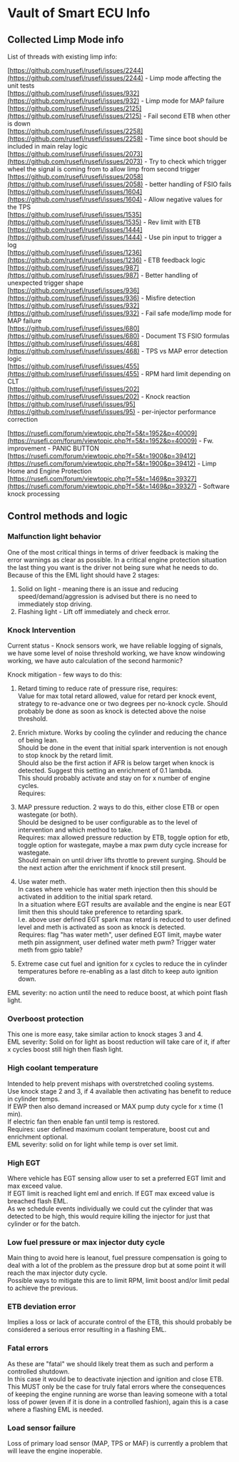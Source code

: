 # Vault of Smart ECU Info

## Collected Limp Mode info  

List of threads with existing limp info:  

[https://github.com/rusefi/rusefi/issues/2244](https://github.com/rusefi/rusefi/issues/2244) - Limp mode affecting the unit tests  
[https://github.com/rusefi/rusefi/issues/932](https://github.com/rusefi/rusefi/issues/932) - Limp mode for MAP failure  
[https://github.com/rusefi/rusefi/issues/2125](https://github.com/rusefi/rusefi/issues/2125) - Fail second ETB when other is down  
[https://github.com/rusefi/rusefi/issues/2258](https://github.com/rusefi/rusefi/issues/2258) - Time since boot should be included in main relay logic  
[https://github.com/rusefi/rusefi/issues/2073](https://github.com/rusefi/rusefi/issues/2073) - Try to check which trigger wheel the signal is coming from to allow limp from second trigger  
[https://github.com/rusefi/rusefi/issues/2058](https://github.com/rusefi/rusefi/issues/2058) - better handling of FSIO fails  
[https://github.com/rusefi/rusefi/issues/1604](https://github.com/rusefi/rusefi/issues/1604) - Allow negative values for the TPS  
[https://github.com/rusefi/rusefi/issues/1535](https://github.com/rusefi/rusefi/issues/1535) - Rev limit with ETB  
[https://github.com/rusefi/rusefi/issues/1444](https://github.com/rusefi/rusefi/issues/1444) - Use pin input to trigger a log  
[https://github.com/rusefi/rusefi/issues/1236](https://github.com/rusefi/rusefi/issues/1236) - ETB feedback logic  
[https://github.com/rusefi/rusefi/issues/987](https://github.com/rusefi/rusefi/issues/987) - Better handling of unexpected trigger shape  
[https://github.com/rusefi/rusefi/issues/936](https://github.com/rusefi/rusefi/issues/936) - Misfire detection  
[https://github.com/rusefi/rusefi/issues/932](https://github.com/rusefi/rusefi/issues/932) - Fail safe mode/limp mode for MAP failure  
[https://github.com/rusefi/rusefi/issues/680](https://github.com/rusefi/rusefi/issues/680) - Document TS FSIO formulas  
[https://github.com/rusefi/rusefi/issues/468](https://github.com/rusefi/rusefi/issues/468) - TPS vs MAP error detection logic  
[https://github.com/rusefi/rusefi/issues/455](https://github.com/rusefi/rusefi/issues/455) - RPM hard limit depending on CLT  
[https://github.com/rusefi/rusefi/issues/202](https://github.com/rusefi/rusefi/issues/202) - Knock reaction  
[https://github.com/rusefi/rusefi/issues/95](https://github.com/rusefi/rusefi/issues/95) - per-injector performance correction  

[https://rusefi.com/forum/viewtopic.php?f=5&t=1952&p=40009](https://rusefi.com/forum/viewtopic.php?f=5&t=1952&p=40009) - Fw. improvement - PANIC BUTTON  
[https://rusefi.com/forum/viewtopic.php?f=5&t=1900&p=39412](https://rusefi.com/forum/viewtopic.php?f=5&t=1900&p=39412) - Limp Home and Engine Protection  
[https://rusefi.com/forum/viewtopic.php?f=5&t=1469&p=39327](https://rusefi.com/forum/viewtopic.php?f=5&t=1469&p=39327) - Software knock processing  

## Control methods and logic

### Malfunction light behavior  

One of the most critical things in terms of driver feedback is making the error warnings as clear as possible. In a critical engine protection situation the last thing you want is the driver not being sure what he needs to do.  
Because of this the EML light should have 2 stages:  

1. Solid on light - meaning there is an issue and reducing speed/demand/aggression is advised but there is no need to immediately stop driving.  
2. Flashing light - Lift off immediately and check error.  

### Knock Intervention  

Current status - Knock sensors work, we have reliable logging of signals, we have some level of noise threshold working, we have know windowing working, we have auto calculation of the second harmonic?  

Knock mitigation - few ways to do this:  

1. Retard timing to reduce rate of pressure rise, requires:  
Value for max total retard allowed,  value for retard per knock event, strategy to re-advance one or two degrees per no-knock cycle.
Should probably be done as soon as knock is detected above the noise threshold.  

2. Enrich mixture. Works by cooling the cylinder and reducing the chance of being lean.  
Should be done in the event that initial spark intervention is not enough to stop knock by the retard limit.  
Should also be the first action if AFR is below target when knock is detected. Suggest this setting an enrichment of 0.1 lambda.  
This should probably activate and stay on for x number of engine cycles.  
Requires:

3. MAP pressure reduction.
2 ways to do this, either close ETB or open wastegate (or both).  
Should be designed to be user configurable as to the level of intervention and which method to take.  
Requires: max allowed pressure reduction by ETB, toggle option for etb, toggle option for wastegate, maybe a max pwm duty cycle increase for wastegate.  
Should remain on until driver lifts throttle to prevent surging. Should be the next action after the enrichment if knock still present.  

4. Use water meth.  
In cases where vehicle has water meth injection then this should be activated in addition to the initial spark retard.  
In a situation where EGT results are available and the engine is near EGT limit then this should take preference to retarding spark.  
I.e. above user defined EGT spark max retard is reduced to user defined level and meth is activated as soon as knock is detected.  
Requires: flag "has water meth", user defined EGT limit, maybe water meth pin assignment, user defined water meth pwm? Trigger water meth from gpio table?  

5. Extreme case cut fuel and ignition for x cycles to reduce the in cylinder temperatures before re-enabling as a last ditch to keep auto ignition down.  

EML severity: no action until the need to reduce boost, at which point flash light.  

### Overboost protection  

This one is more easy, take similar action to knock stages 3 and 4.  
EML severity: Solid on for light as boost reduction will take care of it, if after x cycles boost still high then flash light.  

### High coolant temperature  

Intended to help prevent mishaps with overstretched cooling systems.  
Use knock stage 2 and 3, if 4 available then activating has benefit to reduce in cylinder temps.  
If EWP then also demand increased or MAX pump duty cycle for x time (1 min).  
If electric fan then enable fan until temp is restored.  
Requires: user defined maximum coolant temperature, boost cut and enrichment optional.  
EML severity: solid on for light while temp is over set limit.  

### High EGT  

Where vehicle has EGT sensing allow user to set a preferred EGT limit and max exceed value.  
If EGT limit is reached light eml and enrich. If EGT max exceed value is breached flash EML.  
As we schedule events individually we could cut the cylinder that was detected to be high, this would require killing the injector for just that cylinder or for the batch.  

### Low fuel pressure or max injector duty cycle  

Main thing to avoid here is leanout, fuel pressure compensation is going to deal with a lot of the problem as the pressure drop but at some point it will reach the max injector duty cycle.  
Possible ways to mitigate this are to limit RPM, limit boost and/or limit pedal to achieve the previous.  

### ETB deviation error  

Implies a loss or lack of accurate control of the ETB, this should probably be considered a serious error resulting in a flashing EML.  

### Fatal errors  

As these are "fatal" we should likely treat them as such and perform a controlled shutdown.  
In this case it would be to deactivate injection and ignition and close ETB.  
This MUST only be the case for truly fatal errors where the consequences of keeping the engine running are worse than leaving someone with a total loss of power (even if it is done in a controlled fashion), again this is a case where a flashing EML is needed.  

### Load sensor failure  

Loss of primary load sensor (MAP, TPS or MAF) is currently a problem that will leave the engine inoperable.
